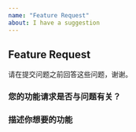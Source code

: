 ```yaml
---
name: "Feature Request"
about: I have a suggestion
---
```


## Feature Request

请在提交问题之前回答这些问题，谢谢。

### 您的功能请求是否与问题有关？

### 描述你想要的功能

